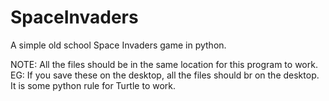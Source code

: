 # SpaceInvaders
A simple old school Space Invaders game in python.

NOTE: All the files should be in the same location for this program to work. EG: If you save these on the desktop, all the files should br on the desktop. It is some python rule for Turtle to work.
